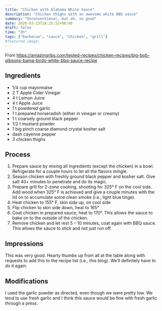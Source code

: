 ```yaml
---
title: "Chicken with Alabama White Sauce"
description: "Chicken thighs with an awesome white BBQ sauce"
summary: "Unconventional, but oh, so good"
date: 2020-03-23T18:25:52+00:00
draft: false
time: "2h"
tags: ["barbecue", "sauce", "Chicken", "grill"]
#featured_image: 
---
```


From https://amazingribs.com/tested-recipes/chicken-recipes/big-bob-gibsons-bama-birds-white-bbq-sauce-recipe

## Ingredients

- 1/4 cup mayonnaise
- 2 T Apple Cider Vinegar
- 4 t Lemon Juice
- 4 t Apple Juice
- 1 t powdered garlic
- 1 t prepared horseradish (either in vinegar or creamy)
- 1 t coarsely ground black pepper
- 1/2 t mustard powder
- 1 big pinch coarse diamond crystal kosher salt
- dash cayenne pepper
- 3 chicken thighs

## Process

1. Prepare sauce by mixing all ingredients (except the chicken) in a bowl. Refrigerate for a couple hours to let all the flavors mingle.
1. Season chicken with freshly ground black pepper and kosher salt. Give salt 40+ minutes to penetrate and do its magic.
1. Prepare grill for 2-zone cooking, shooting for 325° F on the cool side. Add wood when 325° F is achieved and give a couple minutes with the lid on to accumulate some clean smoke (i.e., light blue tinge).
1. Heat chicken to 155° F, skin side up, on cool side
1. Flip chicken to skin side down, heat to 165°
1. Coat chicken in prepared sauce, heat to 170°. This allows the sauce to bake on to the outside of the chicken.
1. Remove chicken and let rest 5 – 10 minutes, coat again with BBQ sauce. This allows the sauce to stick and not just run off.

## Impressions

This was very good. Hearty thumbs up from all at the table along with requests to add this to the recipe list (i.e., this blog). We’ll definitely have to do it again.

## Modifications

I used the garlic powder as directed, even though we were pretty low. We tend to use fresh garlic and I think this sauce would be fine with fresh garlic through a press.